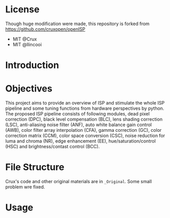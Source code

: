 # License
Though huge modification were made, this repository is forked from https://github.com/cruxopen/openISP
* MIT @Crux
* MIT @llincooi

# Introduction

# Objectives

This project aims to provide an overview of ISP and stimulate the whole ISP pipeline and some tuning functions from hardware perspectives by python. The proposed ISP pipeline consists of following modules, dead pixel correction (DPC), black level compensation (BLC), lens shading correction (LSC), anti-aliasing noise filter (ANF), auto white balance gain control (AWB), color filter array interpolation (CFA), gamma correction (GC), color correction matrix (CCM), color space conversion (CSC), noise reduction for luma and chroma (NR), edge enhancement (EE), hue/saturation/control (HSC) and brightness/contast control (BCC).

# File Structure

Crux's code and other original materials are in `_Original`. Some small problem wre fixed.

# Usage
